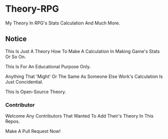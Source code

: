 # Theory-RPG
My Theory In RPG's Stats Calculation And Much More.

## Notice
This Is Just A Theory How To Make A Calculation In Making Game's Stats Or So On.

This Is For An Educational Purpose Only.

Anything That 'Might' Or The Same As Someone Else Work's Calculation Is Just Concidential.

This Is Open-Source Theory.

### Contributor
Welcome Any Contributors That Wanted To Add Their's Theory In This Repos.

Make A Pull Request Now!
